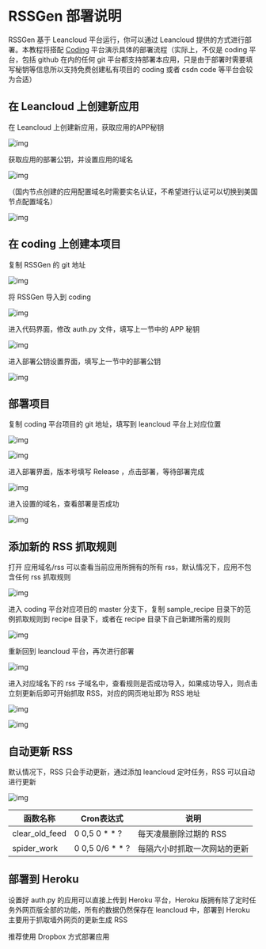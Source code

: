 # RSSGen 部署说明

RSSGen 基于 Leancloud 平台运行，你可以通过 Leancloud 提供的方式进行部署。本教程将搭配 [Coding](https://coding.net) 平台演示具体的部署流程（实际上，不仅是 coding 平台，包括 github 在内的任何 git 平台都支持部署本应用，只是由于部署时需要填写秘钥等信息所以支持免费创建私有项目的 coding 或者 csdn code 等平台会较为合适）

## 在 Leancloud 上创建新应用

在 Leancloud 上创建新应用，获取应用的APP秘钥

![img](4.png)

获取应用的部署公钥，并设置应用的域名

![img](5.png)

（国内节点创建的应用配置域名时需要实名认证，不希望进行认证可以切换到美国节点配置域名）

![img](6.png)

## 在 coding 上创建本项目

复制 RSSGen 的 git 地址

![img](1.png)

将 RSSGen 导入到 coding

![img](2.png)

进入代码界面，修改 auth.py 文件，填写上一节中的 APP 秘钥

![img](7.png)

进入部署公钥设置界面，填写上一节中的部署公钥

![img](8.png)

## 部署项目

复制 coding 平台项目的 git 地址，填写到 leancloud 平台上对应位置

![img](9.png)

![img](10.png)

进入部署界面，版本号填写 Release ，点击部署，等待部署完成

![img](11.png)

进入设置的域名，查看部署是否成功

![img](3.png)

## 添加新的 RSS 抓取规则

打开 应用域名/rss 可以查看当前应用所拥有的所有 rss，默认情况下，应用不包含任何 rss 抓取规则

![img](12.png)

进入 coding 平台对应项目的 master 分支下，复制 sample_recipe 目录下的范例抓取规则到 recipe 目录下，或者在 recipe 目录下自己新建所需的规则

![img](13.png)

重新回到 leancloud 平台，再次进行部署

![img](11.png)

进入对应域名下的 rss 子域名中，查看规则是否成功导入，如果成功导入，则点击立刻更新后即可开始抓取 RSS，对应的网页地址即为 RSS 地址

![img](14.png)

![img](15.png)

## 自动更新 RSS

默认情况下，RSS 只会手动更新，通过添加 leancloud 定时任务，RSS 可以自动进行更新

![img](16.png)

| 函数名称           | Cron表达式         | 说明             |
| -------------- | --------------- | -------------- |
| clear_old_feed | 0 0,5 0 * * ?   | 每天凌晨删除过期的 RSS  |
| spider_work    | 0 0,5 0/6 * * ? | 每隔六小时抓取一次网站的更新 |

## 部署到 Heroku

设置好 auth.py 的应用可以直接上传到 Heroku 平台，Heroku 版拥有除了定时任务外网页版全部的功能，所有的数据仍然保存在 leancloud 中，部署到 Heroku 主要用于抓取墙外网页的更新生成 RSS

推荐使用 Dropbox 方式部署应用